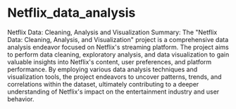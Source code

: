 # Netflix_data_analysis
Netflix Data: Cleaning, Analysis and Visualization
Summary:
The "Netflix Data: Cleaning, Analysis, and Visualization" project is a comprehensive data analysis endeavor focused on Netflix's 
streaming platform. The project aims to perform data cleaning, exploratory analysis, and data visualization to gain valuable insights 
into Netflix's content, user preferences, and platform performance. By employing various data analysis techniques and visualization tools,
the project endeavors to uncover patterns, trends, and correlations within the dataset, ultimately contributing to a deeper understanding
of Netflix's impact on the entertainment industry and user behavior.
